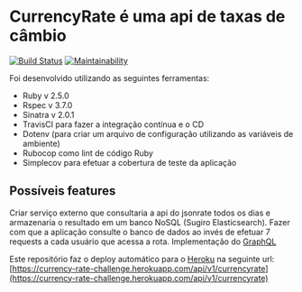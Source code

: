 # CurrencyRate é uma api de taxas de câmbio
[![Build Status](https://travis-ci.org/thekaduu/currency-rate-challenge.svg?branch=master)](https://travis-ci.org/thekaduu/currency-rate-challenge) [![Maintainability](https://api.codeclimate.com/v1/badges/ee0dde9714d99d6991f4/maintainability)](https://codeclimate.com/github/thekaduu/currency-rate-challenge/maintainability)

Foi desenvolvido utilizando as seguintes ferramentas:
* Ruby v 2.5.0
* Rspec v 3.7.0
* Sinatra v 2.0.1
* TravisCI para fazer a integração contínua e o CD
* Dotenv (para criar um arquivo de configuração utilizando as variáveis de ambiente)
* Rubocop como lint de código Ruby
* Simplecov para efetuar a cobertura de teste da aplicação


Possíveis features
------------------

Criar serviço externo que consultaria a api do jsonrate todos os dias e armazenaria o resultado em um banco NoSQL (Sugiro Elasticsearch).
Fazer com que a aplicação consulte o banco de dados ao invés de efetuar 7 requests a cada usuário que acessa a rota.
Implementação do [GraphQL](https://graphql.org/)


Este repositório faz o deploy automático para o [Heroku](https://www.heroku.com/) na seguinte url: [https://currency-rate-challenge.herokuapp.com/api/v1/currencyrate](https://currency-rate-challenge.herokuapp.com/api/v1/currencyrate)